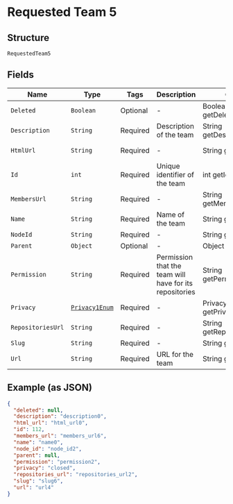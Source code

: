 
# Requested Team 5

## Structure

`RequestedTeam5`

## Fields

| Name | Type | Tags | Description | Getter | Setter |
|  --- | --- | --- | --- | --- | --- |
| `Deleted` | `Boolean` | Optional | - | Boolean getDeleted() | setDeleted(Boolean deleted) |
| `Description` | `String` | Required | Description of the team | String getDescription() | setDescription(String description) |
| `HtmlUrl` | `String` | Required | - | String getHtmlUrl() | setHtmlUrl(String htmlUrl) |
| `Id` | `int` | Required | Unique identifier of the team | int getId() | setId(int id) |
| `MembersUrl` | `String` | Required | - | String getMembersUrl() | setMembersUrl(String membersUrl) |
| `Name` | `String` | Required | Name of the team | String getName() | setName(String name) |
| `NodeId` | `String` | Required | - | String getNodeId() | setNodeId(String nodeId) |
| `Parent` | `Object` | Optional | - | Object getParent() | setParent(Object parent) |
| `Permission` | `String` | Required | Permission that the team will have for its repositories | String getPermission() | setPermission(String permission) |
| `Privacy` | [`Privacy1Enum`](../../doc/models/privacy-1-enum.md) | Required | - | Privacy1Enum getPrivacy() | setPrivacy(Privacy1Enum privacy) |
| `RepositoriesUrl` | `String` | Required | - | String getRepositoriesUrl() | setRepositoriesUrl(String repositoriesUrl) |
| `Slug` | `String` | Required | - | String getSlug() | setSlug(String slug) |
| `Url` | `String` | Required | URL for the team | String getUrl() | setUrl(String url) |

## Example (as JSON)

```json
{
  "deleted": null,
  "description": "description0",
  "html_url": "html_url0",
  "id": 112,
  "members_url": "members_url6",
  "name": "name0",
  "node_id": "node_id2",
  "parent": null,
  "permission": "permission2",
  "privacy": "closed",
  "repositories_url": "repositories_url2",
  "slug": "slug6",
  "url": "url4"
}
```

